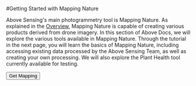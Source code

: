 #Getting Started with Mapping Nature

Above Sensing's main photogrammetry tool is Mapping Nature. As explained in the [Overview](../mappingnature.md), Mapping Nature
 is capable of creating various products derived from drone imagery. In this section of Above Docs, we will explore the various 
tools available in Mapping Nature. Through the tutorial in the next page, you will learn the basics of Mapping Nature, including 
accessing existing data processed by the Above Sensing Team, as well as creating your own processing. We will also explore the 
Plant Health tool currently available for testing.

<a><button name="button" class = "md-button md-button--primary" onclick="window.location.href = 'https://docs.mappingnature.ca/mappingnature/gettingstarted/tutorial1/';" >Get Mapping</button></a>

